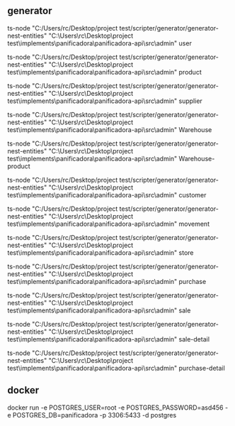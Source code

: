 ## generator
ts-node "C:/Users/rc/Desktop/project test/scripter/generator/generator-nest-entities" "C:\Users\rc\Desktop\project test\implements\panificadora\panificadora-api\src\admin" user

ts-node "C:/Users/rc/Desktop/project test/scripter/generator/generator-nest-entities" "C:\Users\rc\Desktop\project test\implements\panificadora\panificadora-api\src\admin" product

ts-node "C:/Users/rc/Desktop/project test/scripter/generator/generator-nest-entities" "C:\Users\rc\Desktop\project test\implements\panificadora\panificadora-api\src\admin" supplier

ts-node "C:/Users/rc/Desktop/project test/scripter/generator/generator-nest-entities" "C:\Users\rc\Desktop\project test\implements\panificadora\panificadora-api\src\admin" Warehouse

ts-node "C:/Users/rc/Desktop/project test/scripter/generator/generator-nest-entities" "C:\Users\rc\Desktop\project test\implements\panificadora\panificadora-api\src\admin" Warehouse-product


ts-node "C:/Users/rc/Desktop/project test/scripter/generator/generator-nest-entities" "C:\Users\rc\Desktop\project test\implements\panificadora\panificadora-api\src\admin" customer

ts-node "C:/Users/rc/Desktop/project test/scripter/generator/generator-nest-entities" "C:\Users\rc\Desktop\project test\implements\panificadora\panificadora-api\src\admin" movement

ts-node "C:/Users/rc/Desktop/project test/scripter/generator/generator-nest-entities" "C:\Users\rc\Desktop\project test\implements\panificadora\panificadora-api\src\admin" store

ts-node "C:/Users/rc/Desktop/project test/scripter/generator/generator-nest-entities" "C:\Users\rc\Desktop\project test\implements\panificadora\panificadora-api\src\admin" purchase

ts-node "C:/Users/rc/Desktop/project test/scripter/generator/generator-nest-entities" "C:\Users\rc\Desktop\project test\implements\panificadora\panificadora-api\src\admin" sale

ts-node "C:/Users/rc/Desktop/project test/scripter/generator/generator-nest-entities" "C:\Users\rc\Desktop\project test\implements\panificadora\panificadora-api\src\admin" sale-detail

ts-node "C:/Users/rc/Desktop/project test/scripter/generator/generator-nest-entities" "C:\Users\rc\Desktop\project test\implements\panificadora\panificadora-api\src\admin" purchase-detail






<!-- docker-compose-up -->

 ## docker

docker run -e POSTGRES_USER=root -e POSTGRES_PASSWORD=asd456 -e POSTGRES_DB=panificadora -p 3306:5433 -d postgres

